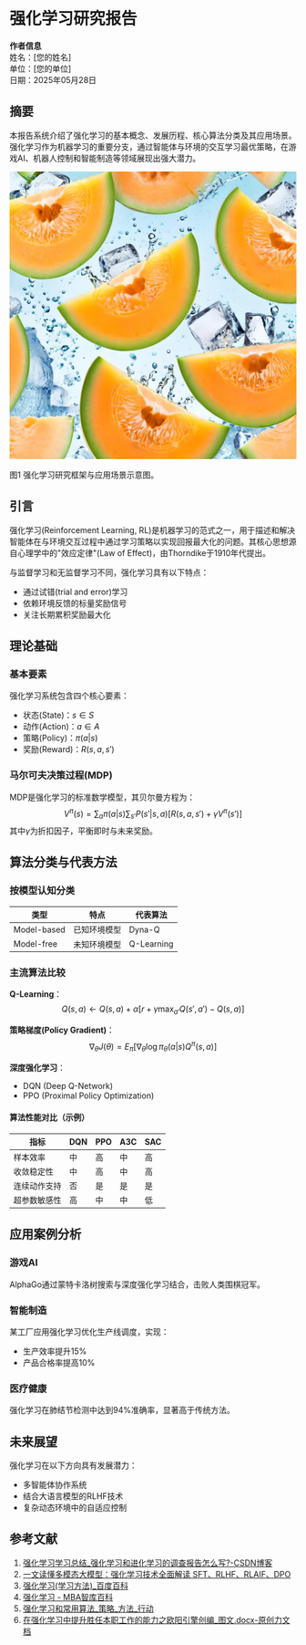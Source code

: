 # 强化学习研究报告

**作者信息**  
姓名：[您的姓名]  
单位：[您的单位]  
日期：2025年05月28日  

## 摘要
本报告系统介绍了强化学习的基本概念、发展历程、核心算法分类及其应用场景。强化学习作为机器学习的重要分支，通过智能体与环境的交互学习最优策略，在游戏AI、机器人控制和智能制造等领域展现出强大潜力。

![研究框架示意图](image.jpg)

图1 强化学习研究框架与应用场景示意图。

## 引言
强化学习(Reinforcement Learning, RL)是机器学习的范式之一，用于描述和解决智能体在与环境交互过程中通过学习策略以实现回报最大化的问题。其核心思想源自心理学中的"效应定律"(Law of Effect)，由Thorndike于1910年代提出。

与监督学习和无监督学习不同，强化学习具有以下特点：
- 通过试错(trial and error)学习  
- 依赖环境反馈的标量奖励信号  
- 关注长期累积奖励最大化  

## 理论基础
### 基本要素
强化学习系统包含四个核心要素：
- 状态(State)：$s \in S$  
- 动作(Action)：$a \in A$  
- 策略(Policy)：$\pi(a|s)$  
- 奖励(Reward)：$R(s,a,s')$  

### 马尔可夫决策过程(MDP)
MDP是强化学习的标准数学模型，其贝尔曼方程为：
$$V^\pi(s) = \sum_{a}\pi(a|s)\sum_{s'}P(s'|s,a)[R(s,a,s')+\gamma V^\pi(s')]$$
其中$\gamma$为折扣因子，平衡即时与未来奖励。

## 算法分类与代表方法
### 按模型认知分类
| 类型        | 特点               | 代表算法   |
|-------------|--------------------|------------|
| Model-based | 已知环境模型       | Dyna-Q     |
| Model-free  | 未知环境模型       | Q-Learning |

### 主流算法比较
**Q-Learning**：  
$$Q(s,a) \leftarrow Q(s,a) + \alpha[r + \gamma \max_{a'}Q(s',a') - Q(s,a)]$$

**策略梯度(Policy Gradient)**：  
$$\nabla_\theta J(\theta) = E_\pi[\nabla_\theta \log \pi_\theta(a|s) Q^\pi(s,a)]$$

**深度强化学习**：  
- DQN (Deep Q-Network)  
- PPO (Proximal Policy Optimization)  

#### 算法性能对比（示例）

| 指标             | DQN | PPO | A3C | SAC |
|------------------|-----|-----|-----|-----|
| 样本效率         | 中  | 高  | 中  | 高  |
| 收敛稳定性       | 中  | 高  | 中  | 高  |
| 连续动作支持     | 否  | 是  | 是  | 是  |
| 超参数敏感性     | 高  | 中  | 中  | 低  |

## 应用案例分析
### 游戏AI
AlphaGo通过蒙特卡洛树搜索与深度强化学习结合，击败人类围棋冠军。

### 智能制造
某工厂应用强化学习优化生产线调度，实现：
- 生产效率提升15%  
- 产品合格率提高10%  

### 医疗健康
强化学习在肺结节检测中达到94%准确率，显著高于传统方法。

## 未来展望
强化学习在以下方向具有发展潜力：
- 多智能体协作系统  
- 结合大语言模型的RLHF技术  
- 复杂动态环境中的自适应控制  

## 参考文献
1. [强化学习学习总结_强化学习和进化学习的调查报告怎么写?-CSDN博客]()  
2. [一文读懂多模态大模型：强化学习技术全面解读 SFT、RLHF、RLAIF、DPO]()  
3. [强化学习(学习方法)_百度百科]()  
4. [强化学习 - MBA智库百科]()  
5. [强化学习和常用算法_策略_方法_行动]()  
6. [在强化学习中提升胜任本职工作的能力之欧阳引擎创编_图文.docx-原创力文档]()